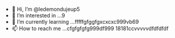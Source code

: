 - 👋 Hi, I’m @ledemondujeup5
- 👀 I’m interested in ...9
- 🌱 I’m currently learning ...fffffgfggfgxcxcxc999vb69
- 📫 How to reach me ...cfgfgfgfg999df999
18181ccvvvvvdfdfdfdf
<!---2222cccc515151
ledemondujeup5/ledemondujeup5 is a ✨ special ✨ repository because its `README.md` (this file) appears on your GitHub profile.
You can click the Preview link to take a look at your changes.;:;:;:
dfdfdfdfcvcvcvcv
1651616fggffg
vvvvv
